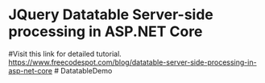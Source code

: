 # JQuery Datatable Server-side processing in ASP.NET Core

#Visit this link for detailed tutorial. https://www.freecodespot.com/blog/datatable-server-side-processing-in-asp-net-core
#   D a t a t a b l e D e m o  
 